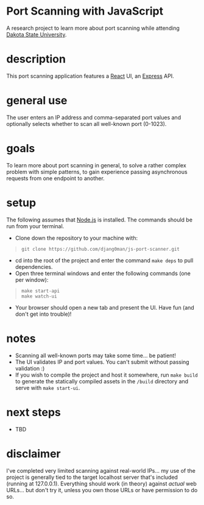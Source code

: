 Port Scanning with JavaScript
===
A research project to learn more about port scanning while attending [Dakota State University](https://dsu.edu).

description
===
This port scanning application features a [React](https://reactjs.org) UI, an [Express](https://expressjs.com/) API.

general use
===
The user enters an IP address and comma-separated port values and optionally selects whether to scan all well-known port (0-1023).

goals
===
To learn more about port scanning in general, to solve a rather complex problem with simple patterns, to gain experience passing asynchronous requests from one endpoint to another.

setup
===
The following assumes that [Node.js](https://nodejs.org/en/) is installed. The commands should be run from your terminal.

* Clone down the repository to your machine with:
> `git clone https://github.com/djang0man/js-port-scanner.git`

* cd into the root of the project and enter the command `make deps` to pull dependencies.
* Open three terminal windows and enter the following commands (one per window):
> `make start-api`<br />
> `make watch-ui`<br />

* Your browser should open a new tab and present the UI. Have fun (and don't get into trouble)!<br />

notes
===
* Scanning all well-known ports may take some time... be patient!
* The UI validates IP and port values. You can't submit without passing validation :)
* If you wish to compile the project and host it somewhere, run `make build` to generate the statically compiled assets in the `/build` directory and serve with `make start-ui`.

next steps
===
* TBD

disclaimer
===
I've completed very limited scanning against real-world IPs... my use of the project is generally tied to the target localhost server that's included (running at 127.0.0.1). Everything should work (in theory) against *actual* web URLs... but don't try it, unless you own those URLs or have permission to do so.
